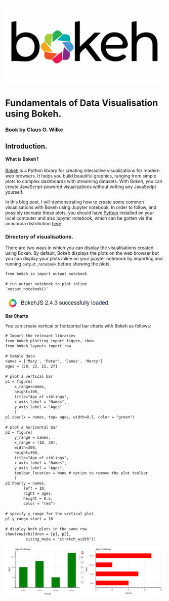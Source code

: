 ![Bokeh](bokeh.png)

# Fundamentals of Data Visualisation using Bokeh.

### [Book](https://clauswilke.com/dataviz/index.html) by Claus O. Wilke

## Introduction.

#### What is Bokeh?

[Bokeh](https://docs.bokeh.org/en/latest/index.html) is a Python library for creating interactive visualizations for modern web browsers. It helps you build beautiful graphics, ranging from simple plots to complex dashboards with streaming datasets. With Bokeh, you can create JavaScript-powered visualizations without writing any JavaScript yourself.

In this blog post, I will demonstrating how to create some common visualisations with Bokeh using Jupyter notebook. In order to follow, and possibly recreate these plots, you should have [Python](https://www.python.org) installed on your local computer and also jupyter notebook, which can be gotten via the anaconda distribution [here](https://www.anaconda.org)

### Directory of visualisations.

There are two ways in which you can display the visualisations created using Bokeh. By default, Bokeh displays the plots on the web browser but you can display your plots inline on your jupyter notebook by importing and running `output_notebook` before showing the plots.


    from bokeh.io import output_notebook
    
    # run output_notebook to plot inline
    `output_notebook()`

![output](bokeh_loaded.png)
    
 **Bar Charts**

You can create vertical or horizontal bar charts with Bokeh as follows:


    # Import the relevant libraries
    from bokeh.plotting import figure, show
    from bokeh.layouts import row

    # Sample data
    names = ['Mary', 'Peter', 'James', 'Mercy']
    ages = [20, 23, 15, 27]
    
    # plot a vertical bar
    p1 = figure(
        x_range=names,
        height=300,
        title="Age of siblings",
        x_axis_label = "Names",
        y_axis_label = "Ages"
        )
    p1.vbar(x = names, top= ages, width=0.5, color = "green")

    # plot a horizontal bar
    p2 = figure(
        y_range = names,
        x_range = (10, 30),
        width=300,
        height=300,
        title="Age of siblings",
        x_axis_label = "Names",
        y_axis_label = "Ages",
        toolbar_location = None # option to remove the plot toolbar
        )
    p2.hbar(y = names,
            left = 10,
            right = ages,
            height = 0.5,
            color = "red")

    # specify y_range for the vertical plot
    p1.y_range.start = 10

    # display both plots in the same row
    show(row(children = [p1, p2], 
             sizing_mode = "stretch_width"))


![bars](bar.png "Horizontal and vertical bars.") 

